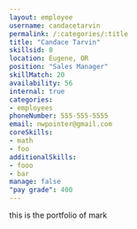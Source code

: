 ```yaml
--- 
layout: employee 
username: candacetarvin
permalink: /:categories/:title 
title: "Candace Tarvin" 
skillsid: 8 
location: Eugene, OR
position: "Sales Manager"
skillMatch: 20
availability: 56
internal: true
categories: 
- employees
phoneNumber: 555-555-5555 
email: nwpointer@gmail.com
coreSkills:
- math 
- foo
additionalSkills:
- fooo
- bar
manage: false
"pay grade": 400
---
```


this is the portfolio of mark